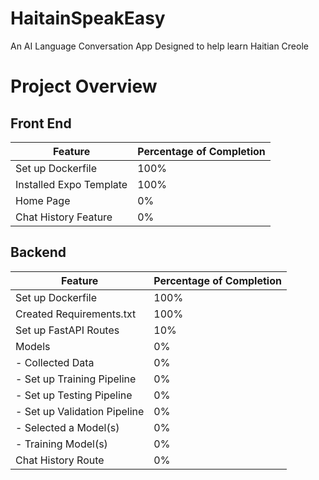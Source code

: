 # HaitainSpeakEasy
An AI Language Conversation App Designed to help learn Haitian Creole


# Project Overview

## Front End

| Feature                 | Percentage of Completion |
|-------------------------|--------------------------|
| Set up Dockerfile        | 100%                     |
| Installed Expo Template | 100%                     |
| Home Page               | 0%                       |
| Chat History Feature    | 0%                       |

## Backend

| Feature                      | Percentage of Completion |
|------------------------------|--------------------------|
| Set up Dockerfile             | 100%                     |
| Created Requirements.txt     | 100%                     |
| Set up FastAPI Routes        | 10%                      |
| Models                       | 0%                       |
| - Collected Data             | 0%                       |
| - Set up Training Pipeline   | 0%                       |
| - Set up Testing Pipeline    | 0%                       |
| - Set up Validation Pipeline | 0%                       |
| - Selected a Model(s)        | 0%                       |
| - Training Model(s)          | 0%                       |
| Chat History Route           | 0%                       |
